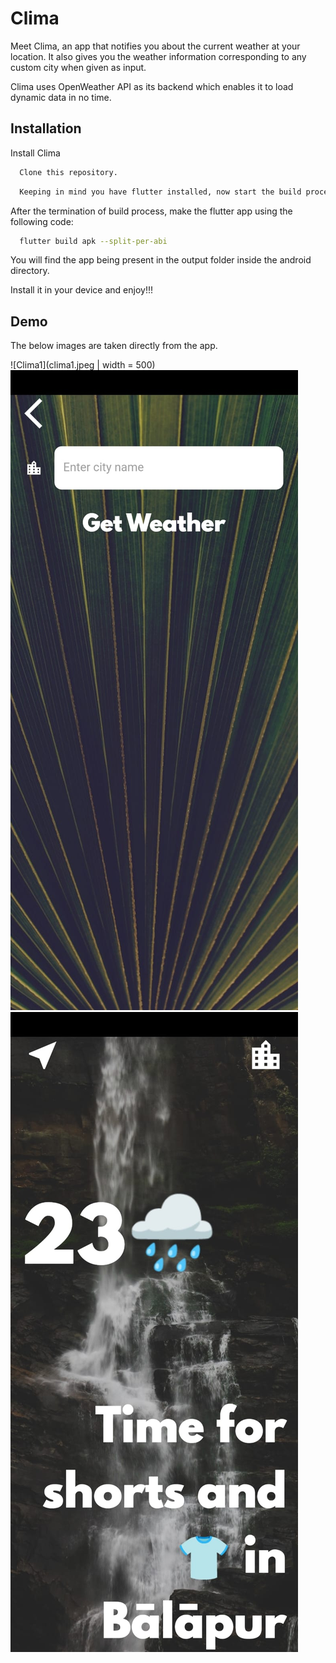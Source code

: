 
# Clima

Meet Clima, an app that notifies you about the current weather at your location.
It also gives you the weather information corresponding to any custom city when given as input.

Clima uses OpenWeather API as its backend which enables it to load dynamic data in no time.


## Installation

Install Clima

```bash
  Clone this repository.
```
    
```bash
  Keeping in mind you have flutter installed, now start the build process.
```

After the termination of build process, make the flutter app using the following code:

```bash
  flutter build apk --split-per-abi
```

You will find the app being present in the output folder inside the android directory.

Install it in your device and enjoy!!!


## Demo

The below images are taken directly from the app.

![Clima1](clima1.jpeg | width = 500)
![Clima2](clima2.jpeg)
![Clima3](clima3.jpeg)
